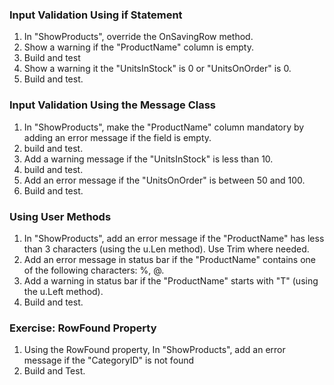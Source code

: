 ﻿### Input Validation Using if Statement

1.	In "ShowProducts", override the OnSavingRow method.
2.	Show a warning if the "ProductName" column is empty.
3.  Build and test
3.	Show a warning it the "UnitsInStock" is 0 or "UnitsOnOrder" is 0.
4.	Build and test.


### Input Validation Using the Message Class

1.	In "ShowProducts", make the "ProductName" column mandatory by adding an error message if the field is empty.
2. build and test.
2.	Add a warning message if the "UnitsInStock" is less than 10.
2. build and test.
3.	Add an error message if the "UnitsOnOrder" is between 50 and 100.
4.	Build and test. 

### Using User Methods
1.	In "ShowProducts", add an error message if the "ProductName" has less than 3 characters (using the u.Len method). Use Trim where needed.
2.	Add an error message in status bar if the "ProductName" contains one of the following characters: %, @.
3.	Add a warning in status bar if the "ProductName" starts with "T" (using the u.Left method).
4.	Build and test.

### Exercise: RowFound Property
1.	Using the RowFound property, In "ShowProducts", add an error message if the "CategoryID" is not found
2.	Build and Test.

